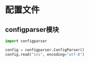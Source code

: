 # 配置文件

## configparser模块

```python
import configparser

config = configparser.ConfigParser()
config.read("ini", encoding="utf-8")

```

